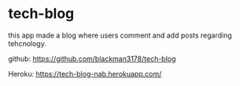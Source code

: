 # tech-blog

this app made a blog where users comment and add posts regarding tehcnology. 

github: https://github.com/blackman3178/tech-blog

Heroku: https://tech-blog-nab.herokuapp.com/